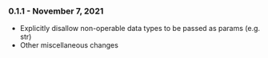 ### 0.1.1 - November 7, 2021
* Explicitly disallow non-operable data types to be passed as params (e.g. str)
* Other miscellaneous changes
